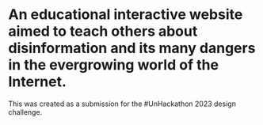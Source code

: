 # An educational interactive website aimed to teach others about disinformation and its many dangers in the evergrowing world of the Internet.

This was created as a submission for the #UnHackathon 2023 design challenge.
